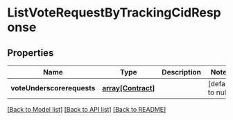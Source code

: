 # ListVoteRequestByTrackingCidResponse

## Properties
Name | Type | Description | Notes
------------ | ------------- | ------------- | -------------
**voteUnderscorerequests** | [**array[Contract]**](Contract.md) |  | [default to null]

[[Back to Model list]](../README.md#documentation-for-models) [[Back to API list]](../README.md#documentation-for-api-endpoints) [[Back to README]](../README.md)


